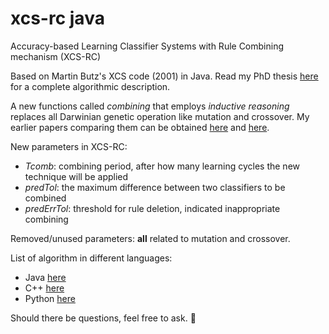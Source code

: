 # xcs-rc java
Accuracy-based Learning Classifier Systems with Rule Combining mechanism (XCS-RC)

Based on Martin Butz's XCS code (2001) in Java.
Read my PhD thesis <a href="https://publikationen.bibliothek.kit.edu/1000046880">here</a> for a complete algorithmic description.

A new functions called <i>combining</i> that employs <i>inductive reasoning</i> replaces all Darwinian genetic operation like mutation and crossover. My earlier papers comparing them can be obtained <a href="https://link.springer.com/chapter/10.1007/978-3-642-17298-4_30">here</a> and <a href="https://dl.acm.org/citation.cfm?id=2331009">here</a>.

New parameters in XCS-RC:
<ul>
  <li><i>Tcomb</i>: combining period, after how many learning cycles the new technique will be applied</li>
  <li><i>predTol</i>: the maximum difference between two classifiers to be combined
  <li><I>predErrTol</i>: threshold for rule deletion, indicated inappropriate combining
</ul>

Removed/unused parameters: <b>all</b> related to mutation and crossover.

List of algorithm in different languages:
<ul>
<li> Java <a href="https://github.com/nuggfr/xcs-rc-java">here</a>
<li> C++ <a href="https://github.com/nuggfr/xcs-rc-cpp">here</a>
<li> Python <a href="https://github.com/nuggfr/xcs-rc-python">here</a>
</ul>

Should there be questions, feel free to ask. &#128578;
